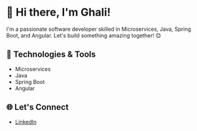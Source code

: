 # 👋 Hi there, I'm Ghali!


I'm a passionate software developer skilled in Microservices, Java, Spring Boot, and Angular. Let's build something amazing together! 😊

## 🚀 Technologies & Tools
- Microservices
- Java
- Spring Boot
- Angular

## 🌐 Let's Connect

- [LinkedIn](https://www.linkedin.com/in/mohammed-el-rhali-b401b6209)
